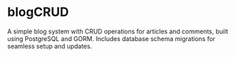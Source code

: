 # blogCRUD
A simple blog system with CRUD operations for articles and comments, built using PostgreSQL and GORM. Includes database schema migrations for seamless setup and updates.
